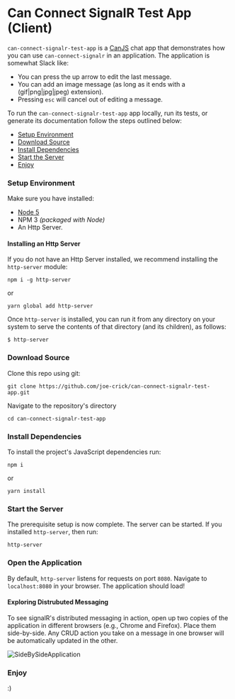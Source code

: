 # Can Connect SignalR Test App (Client)

`can-connect-signalr-test-app` is a [CanJS](https://canjs.com) chat app that demonstrates how you can use
`can-connect-signalr` in an application. The application is somewhat Slack like:
 - You can press the up arrow to edit the last message. 
 - You can add an image message (as long as it ends with a (gif|png|jpg|jpeg) extension). 
 - Pressing `esc` will cancel out of editing a message.

To run the `can-connect-signalr-test-app` app locally, run its tests, or generate its documentation
follow the steps outlined below:

- [Setup Environment](#setup-environment)
- [Download Source](#download-source)
- [Install Dependencies](#install-dependencies)
- [Start the Server](#start-the-server)
- [Enjoy](#enjoy)


### Setup Environment

Make sure you have installed:

- [Node 5](https://nodejs.org/en/download/)
- NPM 3 *(packaged with Node)*
- An Http Server.

#### Installing an Http Server 

If you do not have an Http Server installed, we recommend installing the `http-server` module:

```
npm i -g http-server
```
or
```
yarn global add http-server
```

Once `http-server` is installed, you can run it from any directory on your system to serve the contents
of that directory (and its children), as follows:

```
$ http-server
```

### Download Source

Clone this repo using git:

```
git clone https://github.com/joe-crick/can-connect-signalr-test-app.git
```

Navigate to the repository's directory

```
cd can-connect-signalr-test-app
```

### Install Dependencies

To install the project's JavaScript dependencies run:

```
npm i
```
or
```
yarn install
```

### Start the Server

The prerequisite setup is now complete. The server can be started. If you installed `http-server`, then run:

```
http-server
```

### Open the Application

By default, `http-server` listens for requests on port `8080`. Navigate to `localhost:8080` in your browser. 
The application should load!

#### Exploring Distrubuted Messaging

To see signalR's distributed messaging in action, open up two copies of the application in different browsers (e.g., 
Chrome and Firefox). Place them side-by-side. Any CRUD action you take on a message in one browser will be automatically
updated in the other.

![SideBySideApplication](https://raw.githubusercontent.com/joe-crick/can-connect-signalr-test-app/master/src/static/images/side-by-side.gif)

### Enjoy

:)
